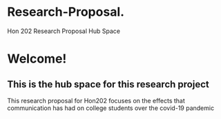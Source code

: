 # Research-Proposal.
Hon 202 Research Proposal Hub Space
<h1>Welcome!</h1>
  <h2>This is the hub space for this research project</h2>
  <p>This research proposal for Hon202 focuses on the effects that communication has had on college students over the covid-19 pandemic</p>
